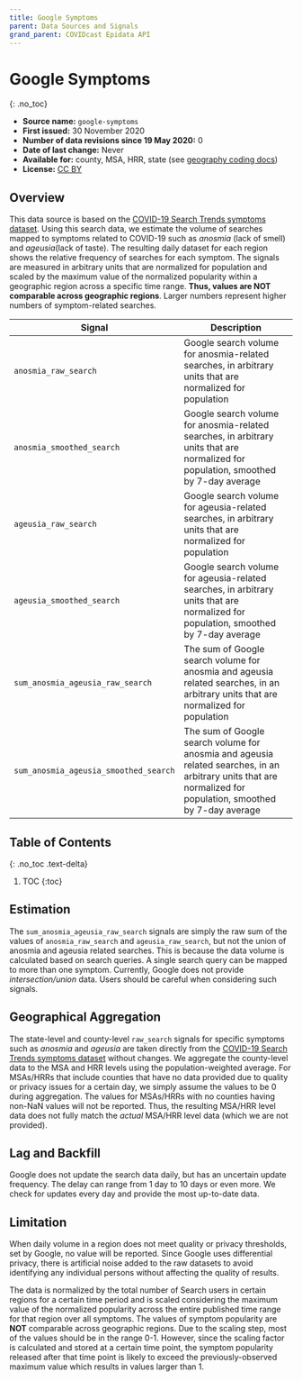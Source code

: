 ```yaml
---
title: Google Symptoms
parent: Data Sources and Signals
grand_parent: COVIDcast Epidata API
---
```


# Google Symptoms
{: .no_toc}

* **Source name:** `google-symptoms`
* **First issued:** 30 November 2020
* **Number of data revisions since 19 May 2020:** 0
* **Date of last change:** Never
* **Available for:** county, MSA, HRR, state (see [geography coding docs](../covidcast_geography.md))
* **License:** [CC BY](../covidcast_licensing.md#creative-commons-attribution)

## Overview

This data source is based on the [COVID-19 Search Trends symptoms
dataset](https://github.com/google-research/open-covid-19-data/tree/master/data/exports/search_trends_symptoms_dataset). Using
this search data, we estimate the volume of searches mapped to symptoms related
to COVID-19 such as _anosmia_ (lack of smell) and _ageusia_(lack of taste). The
resulting daily dataset for each region shows the relative frequency of searches
for each symptom. The signals are measured in arbitrary units that are
normalized for population and scaled by the maximum value of the normalized
popularity within a geographic region across a specific time range. **Thus,
values are NOT comparable across geographic regions**. Larger numbers represent
higher numbers of symptom-related searches.

| Signal | Description |
| --- | --- |
| `anosmia_raw_search` |  Google search volume for anosmia-related searches, in arbitrary units that are normalized for population |
| `anosmia_smoothed_search` | Google search volume for anosmia-related searches, in arbitrary units that are normalized for population, smoothed by 7-day average |
| `ageusia_raw_search` | Google search volume for ageusia-related searches, in arbitrary units that are normalized for population |
| `ageusia_smoothed_search` |  Google search volume for ageusia-related searches, in arbitrary units that are normalized for population, smoothed by 7-day average |
| `sum_anosmia_ageusia_raw_search` | The sum of Google search volume for anosmia and ageusia related searches, in an arbitrary units that are normalized for population |
| `sum_anosmia_ageusia_smoothed_search` | The sum of Google search volume for anosmia and ageusia related searches, in an arbitrary units that are normalized for population, smoothed by 7-day average |


## Table of Contents
{: .no_toc .text-delta}

1. TOC
{:toc}

## Estimation
The `sum_anosmia_ageusia_raw_search` signals are simply the raw sum of the
 values of `anosmia_raw_search` and `ageusia_raw_search`, but not the union of
 anosmia and ageusia related searches. This is because the data volume is
 calculated based on search queries. A single search query can be mapped to more
 than one symptom. Currently, Google does not provide _intersection/union_
 data. Users should be careful when considering such signals.

## Geographical Aggregation
The state-level and county-level `raw_search` signals for specific symptoms such
as _anosmia_ and _ageusia_ are taken directly from the [COVID-19 Search Trends
symptoms
dataset](https://github.com/google-research/open-covid-19-data/tree/master/data/exports/search_trends_symptoms_dataset)
without changes. We aggregate the county-level data to the MSA and HRR levels
using the population-weighted average. For MSAs/HRRs that include counties that
have no data provided due to quality or privacy issues for a certain day, we
simply assume the values to be 0 during aggregation. The values for MSAs/HRRs
with no counties having non-NaN values will not be reported. Thus, the resulting
MSA/HRR level data does not fully match the _actual_ MSA/HRR level data (which
we are not provided).

## Lag and Backfill
Google does not update the search data daily, but has an uncertain update
frequency. The delay can range from 1 day to 10 days or even more. We check for
updates every day and provide the most up-to-date data.

## Limitation 
When daily volume in a region does not meet quality or privacy thresholds, set
by Google, no value will be reported. Since Google uses differential privacy,
there is artificial noise added to the raw datasets to avoid identifying any
individual persons without affecting the quality of results.

The data is normalized by the total number of Search users in certain regions
for a certain time period and is scaled considering the maximum value of the
normalized popularity across the entire published time range for that region
over all symptoms. The values of symptom popularity are **NOT** comparable
across geographic regions. Due to the scaling step, most of the values should be
in the range 0-1. However, since the scaling factor is calculated and stored at
a certain time point, the symptom popularity released after that time point is
likely to exceed the previously-observed maximum value which results in values
larger than 1.